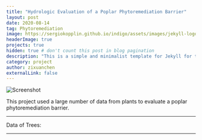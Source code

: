 ```yaml
---
title: "Hydrologic Evaluation of a Poplar Phytoremediation Barrier"
layout: post
date: 2020-08-14
tag: Phytoremediation
image: https://sergiokopplin.github.io/indigo/assets/images/jekyll-logo-light-solid.png
headerImage: true
projects: true
hidden: true # don't count this post in blog pagination
description: "This is a simple and minimalist template for Jekyll for those who likes to eat noodles."
category: project
author: zixuanchen
externalLink: false
---
```


![Screenshot](https://raw.githubusercontent.com/sergiokopplin/indigo/gh-pages/assets/screen-shot.png)

This project used a large number of data from plants to evaluate a poplar phytoremediation barrier.

---

Data of Trees:


---


